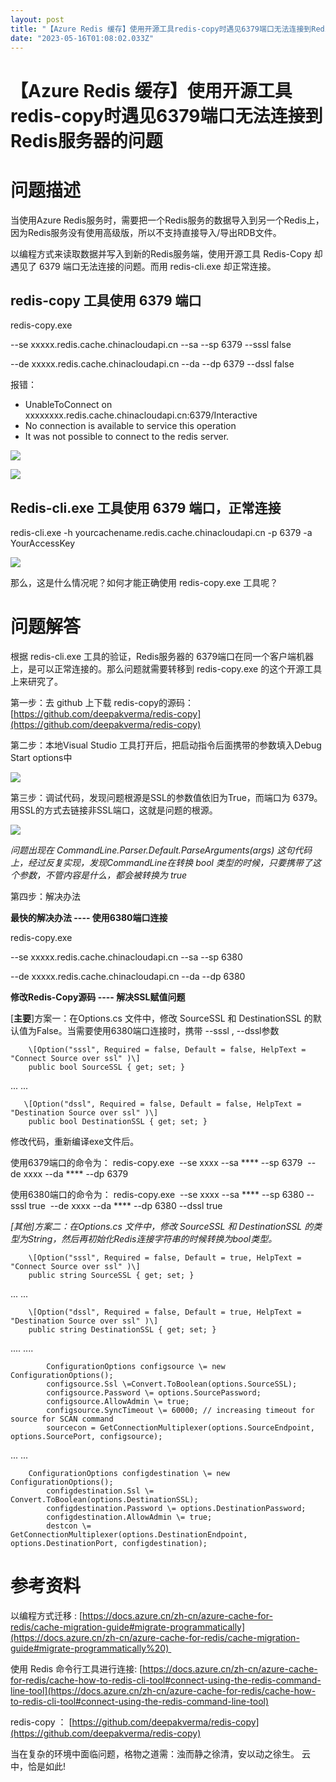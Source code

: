 ```yaml
---
layout: post
title: "【Azure Redis 缓存】使用开源工具redis-copy时遇见6379端口无法连接到Redis服务器的问题"
date: "2023-05-16T01:08:02.033Z"
---
```

【Azure Redis 缓存】使用开源工具redis-copy时遇见6379端口无法连接到Redis服务器的问题
=========================================================

问题描述
====

当使用Azure Redis服务时，需要把一个Redis服务的数据导入到另一个Redis上，因为Redis服务没有使用高级版，所以不支持直接导入/导出RDB文件。

以编程方式来读取数据并写入到新的Redis服务端，使用开源工具 Redis-Copy 却遇见了 6379 端口无法连接的问题。而用 redis-cli.exe 却正常连接。

**redis-copy 工具使用 6379 端口**
---------------------------

redis-copy.exe  
  
 --se xxxxx.redis.cache.chinacloudapi.cn --sa <your source password> --sp 6379  --sssl false  
  
 --de xxxxx.redis.cache.chinacloudapi.cn --da <your destination password>  --dp 6379 --dssl false  
  

报错：

*   UnableToConnect on xxxxxxxx.redis.cache.chinacloudapi.cn:6379/Interactive 
*   No connection is available to service this operation 
*   It was not possible to connect to the redis server.

![](https://img2023.cnblogs.com/blog/2127802/202305/2127802-20230515183057001-507575710.png)

![](https://img2023.cnblogs.com/blog/2127802/202305/2127802-20230515183152448-1969765255.png)

**Redis-cli.exe 工具使用 6379 端口，正常连接**
-----------------------------------

redis-cli.exe -h yourcachename.redis.cache.chinacloudapi.cn -p 6379 -a YourAccessKey

![](https://img2023.cnblogs.com/blog/2127802/202305/2127802-20230515185337494-65483580.png)

那么，这是什么情况呢？如何才能正确使用 redis-copy.exe 工具呢？

问题解答
====

根据 redis-cli.exe 工具的验证，Redis服务器的 6379端口在同一个客户端机器上，是可以正常连接的。那么问题就需要转移到 redis-copy.exe 的这个开源工具上来研究了。

第一步：去 github 上下载 redis-copy的源码：[https://github.com/deepakverma/redis-copy](https://github.com/deepakverma/redis-copy)

第二步：本地Visual Studio 工具打开后，把启动指令后面携带的参数填入Debug Start options中

![](https://img2023.cnblogs.com/blog/2127802/202305/2127802-20230515211652697-686537347.png)

第三步：调试代码，发现问题根源是SSL的参数值依旧为True，而端口为 6379。 用SSL的方式去链接非SSL端口，这就是问题的根源。

![](https://img2023.cnblogs.com/blog/2127802/202305/2127802-20230515212005258-1287315910.png)

_问题出现在 CommandLine.Parser.Default.ParseArguments<Options>(args) 这句代码上，经过反复实现，发现CommandLine在转换 bool 类型的时候，只要携带了这个参数，不管内容是什么，都会被转换为 true_

第四步：解决办法

**最快的解决办法 ---- 使用6380端口连接**

redis-copy.exe

 \--se xxxxx.redis.cache.chinacloudapi.cn --sa <your source password> --sp 6380  

 --de xxxxx.redis.cache.chinacloudapi.cn --da <your destination password>  --dp 6380 

**修改Redis-Copy源码 ---- 解决SSL赋值问题**

\[**主要**\]方案一：在Options.cs 文件中，修改 SourceSSL 和 DestinationSSL 的默认值为False。当需要使用6380端口连接时，携带 --sssl , --dssl参数

        \[Option("sssl", Required = false, Default = false, HelpText = "Connect Source over ssl" )\]
        public bool SourceSSL { get; set; }

... ...

       \[Option("dssl", Required = false, Default = false, HelpText = "Destination Source over ssl" )\]
        public bool DestinationSSL { get; set; }

修改代码，重新编译exe文件后。

使用6379端口的命令为： redis-copy.exe  --se xxxx --sa \*\*\*\* --sp 6379  --de xxxx --da \*\*\*\* --dp 6379  

使用6380端口的命令为： redis-copy.exe  --se xxxx --sa \*\*\*\* --sp 6380 --sssl true  --de xxxx --da \*\*\*\* --dp 6380 --dssl true  

_\[其他\]方案二：在Options.cs 文件中，修改 SourceSSL 和 DestinationSSL 的类型为String，然后再初始化Redis连接字符串的时候转换为bool类型。_

        \[Option("sssl", Required = false, Default = true, HelpText = "Connect Source over ssl" )\]
        public string SourceSSL { get; set; }

... ...

        \[Option("dssl", Required = false, Default = true, HelpText = "Destination Source over ssl" )\]
        public string DestinationSSL { get; set; }

.... ....

            ConfigurationOptions configsource \= new ConfigurationOptions();
            configsource.Ssl \=Convert.ToBoolean(options.SourceSSL);
            configsource.Password \= options.SourcePassword;
            configsource.AllowAdmin \= true;
            configsource.SyncTimeout \= 60000; // increasing timeout for source for SCAN command
            sourcecon = GetConnectionMultiplexer(options.SourceEndpoint, options.SourcePort, configsource);

... ...

        ConfigurationOptions configdestination \= new ConfigurationOptions();
            configdestination.Ssl \= Convert.ToBoolean(options.DestinationSSL);
            configdestination.Password \= options.DestinationPassword;
            configdestination.AllowAdmin \= true;
            destcon \= GetConnectionMultiplexer(options.DestinationEndpoint, options.DestinationPort, configdestination);

参考资料
====

以编程方式迁移 : [https://docs.azure.cn/zh-cn/azure-cache-for-redis/cache-migration-guide#migrate-programmatically](https://docs.azure.cn/zh-cn/azure-cache-for-redis/cache-migration-guide#migrate-programmatically%20) 

使用 Redis 命令行工具进行连接: [https://docs.azure.cn/zh-cn/azure-cache-for-redis/cache-how-to-redis-cli-tool#connect-using-the-redis-command-line-tool](https://docs.azure.cn/zh-cn/azure-cache-for-redis/cache-how-to-redis-cli-tool#connect-using-the-redis-command-line-tool)

redis-copy ： [https://github.com/deepakverma/redis-copy](https://github.com/deepakverma/redis-copy)

当在复杂的环境中面临问题，格物之道需：浊而静之徐清，安以动之徐生。 云中，恰是如此!